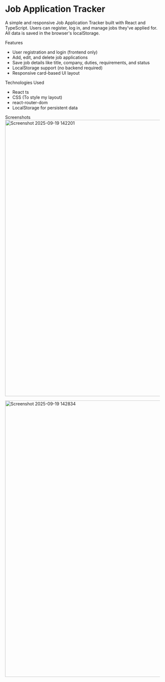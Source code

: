 # Job Application Tracker

A simple and responsive Job Application Tracker built with React and TypeScript. 
Users can register, log in, and manage jobs they've applied for.
All data is saved in the browser's localStorage.



 Features

-  User registration and login (frontend only)
-  Add, edit, and delete job applications
-  Save job details like title, company, duties, requirements, and status
-  LocalStorage support (no backend required)
-  Responsive card-based UI layout



Technologies Used

- React ts
- CSS (To style my layout)
- react-router-dom
- LocalStorage for persistent data



 Screenshots
<img width="1000" height="900" alt="Screenshot 2025-09-19 142201" src="https://github.com/user-attachments/assets/c8d99025-edf2-430c-a7a1-1ca361ce628a" />

<img width="1000" height="900" alt="Screenshot 2025-09-19 142834" src="https://github.com/user-attachments/assets/3ade69c2-1922-4b88-abb6-66b83833fc96" />


